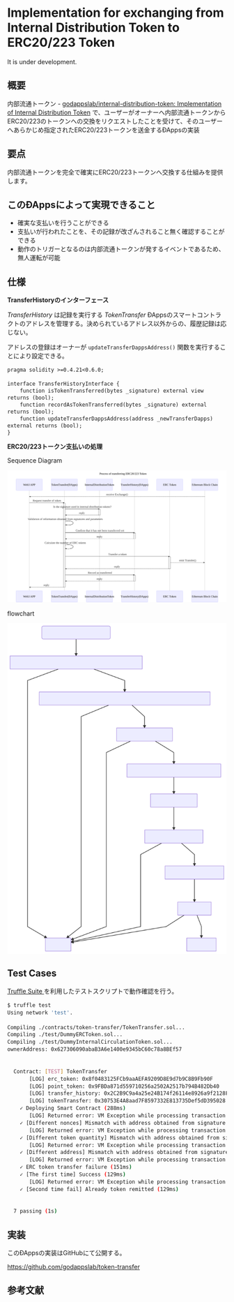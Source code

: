 # Implementation for exchanging from Internal Distribution Token to ERC20/223 Token

It is under development.

## 概要

内部流通トークン - [godappslab/internal\-distribution\-token: Implementation of Internal Distribution Token](https://github.com/godappslab/internal-distribution-token) で、ユーザーがオーナーへ内部流通トークンからERC20/223のトークンへの交換をリクエストしたことを受けて、そのユーザーへあらかじめ指定されたERC20/223トークンを送金するÐAppsの実装

## 要点

内部流通トークンを完全で確実にERC20/223トークンへ交換する仕組みを提供します。

## このÐAppsによって実現できること

- 確実な支払いを行うことができる
- 支払いが行われたことを、その記録が改ざんされること無く確認することができる
- 動作のトリガーとなるのは内部流通トークンが発するイベントであるため、無人運転が可能

## 仕様

**TransferHistoryのインターフェース**

*TransferHistory* は記録を実行する *TokenTransfer* ÐAppsのスマートコントラクトのアドレスを管理する。決められているアドレス以外からの、履歴記録は応じない。

アドレスの登録はオーナーが `updateTransferDappsAddress()` 関数を実行することにより設定できる。

```solidity
pragma solidity >=0.4.21<0.6.0;

interface TransferHistoryInterface {
    function isTokenTransferred(bytes _signature) external view returns (bool);
    function recordAsTokenTransferred(bytes _signature) external returns (bool);
    function updateTransferDappsAddress(address _newTransferDapps) external returns (bool);
}
```

**ERC20/223トークン支払いの処理**

Sequence Diagram

![ERC20/223トークン支払いの処理](./docs/sequence-diagram/token-transfer.svg)

flowchart

<img src="./docs/flowchart/token-transfer.svg" width="600" alt="ERC20/223トークン支払いの処理">

## Test Cases

[Truffle Suite ](https://truffleframework.com/) を利用したテストスクリプトで動作確認を行う。

```bash
$ truffle test 
Using network 'test'.

Compiling ./contracts/token-transfer/TokenTransfer.sol...
Compiling ./test/DummyERCToken.sol...
Compiling ./test/DummyInternalCirculationToken.sol...
ownerAddress: 0x627306090abaB3A6e1400e9345bC60c78a8BEf57


  Contract: [TEST] TokenTransfer
       [LOG] erc_token: 0x8f0483125FCb9aaAEFA9209D8E9d7b9C8B9Fb90F
       [LOG] point_token: 0x9FBDa871d559710256a2502A2517b794B482Db40
       [LOG] transfer_history: 0x2C2B9C9a4a25e24B174f26114e8926a9f2128FE4
       [LOG] tokenTransfer: 0x30753E4A8aad7F8597332E813735Def5dD395028
    ✓ Deploying Smart Contract (288ms)
       [LOG] Returned error: VM Exception while processing transaction: revert Mismatch with address obtained from signature -- Reason given: Mismatch with address obtained from signature.
    ✓ [Different nonces] Mismatch with address obtained from signature (177ms)
       [LOG] Returned error: VM Exception while processing transaction: revert Mismatch with address obtained from signature -- Reason given: Mismatch with address obtained from signature.
    ✓ [Different token quantity] Mismatch with address obtained from signature (136ms)
       [LOG] Returned error: VM Exception while processing transaction: revert Mismatch with address obtained from signature -- Reason given: Mismatch with address obtained from signature.
    ✓ [Different address] Mismatch with address obtained from signature (120ms)
       [LOG] Returned error: VM Exception while processing transaction: revert transfer failed -- Reason given: transfer failed.
    ✓ ERC token transfer failure (151ms)
    ✓ [The first time] Success (129ms)
       [LOG] Returned error: VM Exception while processing transaction: revert Already token remitted -- Reason given: Already token remitted.
    ✓ [Second time fail] Already token remitted (129ms)


  7 passing (1s)
```

## 実装

このÐAppsの実装はGitHubにて公開する。

https://github.com/godappslab/token-transfer

## 参考文献

